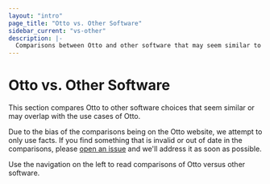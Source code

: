```yaml
---
layout: "intro"
page_title: "Otto vs. Other Software"
sidebar_current: "vs-other"
description: |-
  Comparisons between Otto and other software that may seem similar to Otto.
---
```


# Otto vs. Other Software

This section compares Otto to other software choices that seem similar
or may overlap with the use cases of Otto.

Due to the bias of the comparisons being on the Otto website, we attempt
to only use facts. If you find something that is invalid or out of date
in the comparisons, please
[open an issue](https://github.com/hashicorp/otto/issues) and we'll
address it as soon as possible.

Use the navigation on the left to read comparisons of Otto versus other
software.
